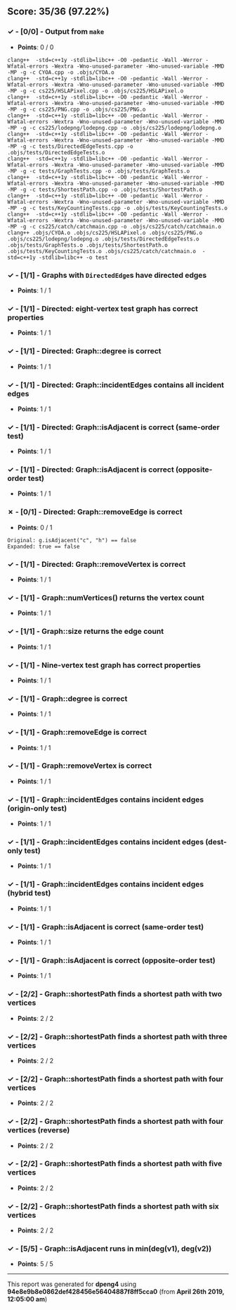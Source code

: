


## Score: 35/36 (97.22%)


### ✓ - [0/0] - Output from `make`

- **Points**: 0 / 0


```
clang++  -std=c++1y -stdlib=libc++ -O0 -pedantic -Wall -Werror -Wfatal-errors -Wextra -Wno-unused-parameter -Wno-unused-variable -MMD -MP -g -c CYOA.cpp -o .objs/CYOA.o
clang++  -std=c++1y -stdlib=libc++ -O0 -pedantic -Wall -Werror -Wfatal-errors -Wextra -Wno-unused-parameter -Wno-unused-variable -MMD -MP -g -c cs225/HSLAPixel.cpp -o .objs/cs225/HSLAPixel.o
clang++  -std=c++1y -stdlib=libc++ -O0 -pedantic -Wall -Werror -Wfatal-errors -Wextra -Wno-unused-parameter -Wno-unused-variable -MMD -MP -g -c cs225/PNG.cpp -o .objs/cs225/PNG.o
clang++  -std=c++1y -stdlib=libc++ -O0 -pedantic -Wall -Werror -Wfatal-errors -Wextra -Wno-unused-parameter -Wno-unused-variable -MMD -MP -g -c cs225/lodepng/lodepng.cpp -o .objs/cs225/lodepng/lodepng.o
clang++  -std=c++1y -stdlib=libc++ -O0 -pedantic -Wall -Werror -Wfatal-errors -Wextra -Wno-unused-parameter -Wno-unused-variable -MMD -MP -g -c tests/DirectedEdgeTests.cpp -o .objs/tests/DirectedEdgeTests.o
clang++  -std=c++1y -stdlib=libc++ -O0 -pedantic -Wall -Werror -Wfatal-errors -Wextra -Wno-unused-parameter -Wno-unused-variable -MMD -MP -g -c tests/GraphTests.cpp -o .objs/tests/GraphTests.o
clang++  -std=c++1y -stdlib=libc++ -O0 -pedantic -Wall -Werror -Wfatal-errors -Wextra -Wno-unused-parameter -Wno-unused-variable -MMD -MP -g -c tests/ShortestPath.cpp -o .objs/tests/ShortestPath.o
clang++  -std=c++1y -stdlib=libc++ -O0 -pedantic -Wall -Werror -Wfatal-errors -Wextra -Wno-unused-parameter -Wno-unused-variable -MMD -MP -g -c tests/KeyCountingTests.cpp -o .objs/tests/KeyCountingTests.o
clang++  -std=c++1y -stdlib=libc++ -O0 -pedantic -Wall -Werror -Wfatal-errors -Wextra -Wno-unused-parameter -Wno-unused-variable -MMD -MP -g -c cs225/catch/catchmain.cpp -o .objs/cs225/catch/catchmain.o
clang++ .objs/CYOA.o .objs/cs225/HSLAPixel.o .objs/cs225/PNG.o .objs/cs225/lodepng/lodepng.o .objs/tests/DirectedEdgeTests.o .objs/tests/GraphTests.o .objs/tests/ShortestPath.o .objs/tests/KeyCountingTests.o .objs/cs225/catch/catchmain.o  -std=c++1y -stdlib=libc++ -o test

```


### ✓ - [1/1] - Graphs with `DirectedEdge`s have directed edges

- **Points**: 1 / 1





### ✓ - [1/1] - Directed: eight-vertex test graph has correct properties

- **Points**: 1 / 1





### ✓ - [1/1] - Directed: Graph::degree is correct

- **Points**: 1 / 1





### ✓ - [1/1] - Directed: Graph::incidentEdges contains all incident edges

- **Points**: 1 / 1





### ✓ - [1/1] - Directed: Graph::isAdjacent is correct (same-order test)

- **Points**: 1 / 1





### ✓ - [1/1] - Directed: Graph::isAdjacent is correct (opposite-order test)

- **Points**: 1 / 1





### ✗ - [0/1] - Directed: Graph::removeEdge is correct

- **Points**: 0 / 1


```
Original: g.isAdjacent("c", "h") == false
Expanded: true == false
```


### ✓ - [1/1] - Directed: Graph::removeVertex is correct

- **Points**: 1 / 1





### ✓ - [1/1] - Graph::numVertices() returns the vertex count

- **Points**: 1 / 1





### ✓ - [1/1] - Graph::size returns the edge count

- **Points**: 1 / 1





### ✓ - [1/1] - Nine-vertex test graph has correct properties

- **Points**: 1 / 1





### ✓ - [1/1] - Graph::degree is correct

- **Points**: 1 / 1





### ✓ - [1/1] - Graph::removeEdge is correct

- **Points**: 1 / 1





### ✓ - [1/1] - Graph::removeVertex is correct

- **Points**: 1 / 1





### ✓ - [1/1] - Graph::incidentEdges contains incident edges (origin-only test)

- **Points**: 1 / 1





### ✓ - [1/1] - Graph::incidentEdges contains incident edges (dest-only test)

- **Points**: 1 / 1





### ✓ - [1/1] - Graph::incidentEdges contains incident edges (hybrid test)

- **Points**: 1 / 1





### ✓ - [1/1] - Graph::isAdjacent is correct (same-order test)

- **Points**: 1 / 1





### ✓ - [1/1] - Graph::isAdjacent is correct (opposite-order test)

- **Points**: 1 / 1





### ✓ - [2/2] - Graph::shortestPath finds a shortest path with two vertices

- **Points**: 2 / 2





### ✓ - [2/2] - Graph::shortestPath finds a shortest path with three vertices

- **Points**: 2 / 2





### ✓ - [2/2] - Graph::shortestPath finds a shortest path with four vertices

- **Points**: 2 / 2





### ✓ - [2/2] - Graph::shortestPath finds a shortest path with four vertices (reverse)

- **Points**: 2 / 2





### ✓ - [2/2] - Graph::shortestPath finds a shortest path with five vertices

- **Points**: 2 / 2





### ✓ - [2/2] - Graph::shortestPath finds a shortest path with six vertices

- **Points**: 2 / 2





### ✓ - [5/5] - Graph::isAdjacent runs in min(deg(v1)\, deg(v2))

- **Points**: 5 / 5





---

This report was generated for **dpeng4** using **94e8e9b8e0862def428456e56404887f8ff5cca0** (from **April 26th 2019, 12:05:00 am**)
